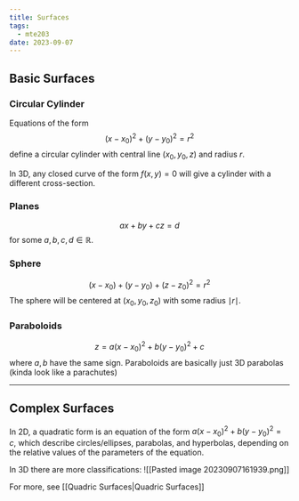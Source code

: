 ```yaml
---
title: Surfaces
tags:
  - mte203
date: 2023-09-07
---
```

## Basic Surfaces
### Circular Cylinder
Equations of the form
$$
(x-x_{0})^{2}+(y-y_{0})^{2}=r^{2}
$$
define a circular cylinder with central line $(x_{0},y_{0},z)$ and radius $r$.

In 3D, any closed curve of the form $f(x,y)=0$ will give a cylinder with a different cross-section.

### Planes
$$
ax+by+cz = d
$$
for some $a,b,c,d \in \mathbb{R}$.

### Sphere
$$
(x-x_{0})+(y-y_{0})+(z-z_{0})^2=r^{2}
$$
The sphere will be centered at $(x_{0},y_{0},z_{0})$ with some radius $\mid {r} \mid$.

### Paraboloids
$$
z=a(x-x_{0})^{2}+b(y-y_{0})^{2}+c
$$
where $a,b$ have the same sign. Paraboloids are basically just 3D parabolas (kinda look like a parachutes)

---
## Complex Surfaces

In 2D, a quadratic form is an equation of the form $a(x-x_{0})^{2}+b(y-y_{0})^{2}=c$, which describe circles/ellipses, parabolas, and hyperbolas, depending on the relative values of the parameters of the equation.

In 3D there are more classifications:
![[Pasted image 20230907161939.png]]

For more, see [[Quadric Surfaces|Quadric Surfaces]]